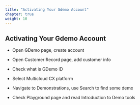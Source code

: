 ```yaml
---
title: "Activating Your Gdemo Account"
chapter: true
weight: 10
---
```



## Activating Your Gdemo Account

- Open GDemo page, create account

- Open Customer Record page, add customer info

- Check what is GDemo ID

- Select Multicloud CX platform

- Navigate to Demonstrations, use Search to find some demo

- Check Playground page and read Introduction to Demo tools


